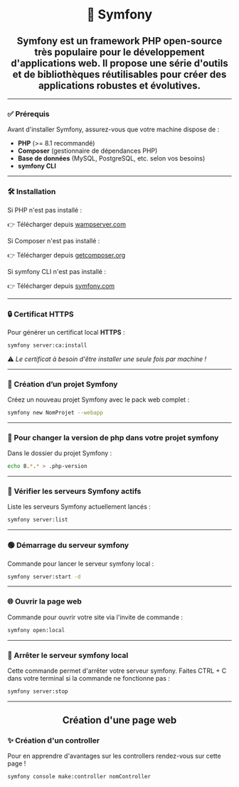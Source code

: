 <h1 align="center">🎯 Symfony</h1>

<h2 align="center">Symfony est un framework PHP open-source très populaire pour le développement d'applications web. Il propose une série d'outils et de bibliothèques réutilisables pour créer des applications robustes et évolutives.</h2>

---

### ✅ Prérequis

Avant d'installer Symfony, assurez-vous que votre machine dispose de :

- **PHP** (>= 8.1 recommandé)
- **Composer** (gestionnaire de dépendances PHP)
- **Base de données** (MySQL, PostgreSQL, etc. selon vos besoins)
- **symfony CLI**

---

### 🛠️ Installation

Si PHP n'est pas installé :

👉 Télécharger depuis [wampserver.com](https://www.wampserver.com/)

Si Composer n'est pas installé :

👉 Télécharger depuis [getcomposer.org](https://getcomposer.org/download/)

Si symfony CLI n'est pas installé :

👉 Télécharger depuis [symfony.com](https://symfony.com/download)

---
### 🔒 Certificat HTTPS

Pour générer un certificat local <strong>HTTPS</strong> :
```bash
symfony server:ca:install
```
⚠️ *Le certificat à besoin d'être installer une seule fois par machine !*

---
### 🚀 Création d’un projet Symfony

Créez un nouveau projet Symfony avec le pack web complet :
```bash
symfony new NomProjet --webapp
```
---
### 🔧 Pour changer la version de php dans votre projet symfony
Dans le dossier du projet Symfony :
```bash
echo 8.*.* > .php-version
```
---
### 🧪 Vérifier les serveurs Symfony actifs

Liste les serveurs Symfony actuellement lancés :
```bash
symfony server:list
```
---
### 🟢 Démarrage du serveur symfony

Commande pour lancer le serveur symfony local :
```bash
symfony server:start -d
```
---
### 🌐 Ouvrir la page web 

Commande pour ouvrir votre site via l'invite de commande :
```bash
symfony open:local
```
---
### 🔴 Arrêter le serveur symfony local

Cette commande permet d'arrêter votre serveur symfony. Faites CTRL + C dans votre terminal si la commande ne fonctionne pas :
```bash
symfony server:stop
```
---

<h2 align="center">Création d'une page web</h2>

### ✨ Création d'un controller

Pour en apprendre d'avantages sur les controllers rendez-vous sur cette page !
```bash
symfony console make:controller nomController
```
